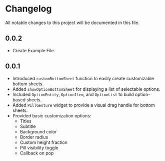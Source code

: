 # Changelog

All notable changes to this project will be documented in this file.

## 0.0.2
- Create Example File.

## 0.0.1
- Introduced `customBottomSheet` function to easily create customizable bottom sheets.
- Added `showOptionBottomSheet` for displaying a list of selectable options.
- Included `OptionEntity`, `OptionItem`, and `OptionList` to build option-based sheets.
- Added `PillGesture` widget to provide a visual drag handle for bottom sheets.
- Provided basic customization options:
    - Titles
    - Subtitle
    - Background color
    - Border radius
    - Custom height fraction
    - Pill visibility toggle
    - Callback on pop

